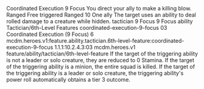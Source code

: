 <ability>
  <name>Coordinated Execution</name>
  <cost>9 Focus</cost>
  <flavor>You direct your ally to make a killing blow.</flavor>
  <keywords>
    <keyword>Ranged</keyword>
  </keywords>
  <type>Free triggered</type>
  <distance>Ranged 10</distance>
  <target>One ally</target>
  <trigger>The target uses an ability to deal rolled damage to a creature while hidden.</trigger>
  <metadata>
    <class>tactician</class>
    <cost>9 Focus</cost>
    <cost_amount>9</cost_amount>
    <cost_resource>Focus</cost_resource>
    <feature_type>ability</feature_type>
    <file_dpath>Tactician/6th-Level Features</file_dpath>
    <item_id>coordinated-execution-9-focus</item_id>
    <item_index>03</item_index>
    <item_name>Coordinated Execution (9 Focus)</item_name>
    <level>6</level>
    <scc>mcdm.heroes.v1:feature.ability.tactician.6th-level-feature:coordinated-execution-9-focus</scc>
    <scdc>1.1.1:10.2.4.3:03</scdc>
    <source>mcdm.heroes.v1</source>
    <type>feature/ability/tactician/6th-level-feature</type>
  </metadata>
  <effects>
    <effect type="mundane">If the target of the triggering ability is not a leader or solo creature, they are reduced to 0 Stamina. If the target of the triggering ability is a minion, the entire squad is killed. If the target of the triggering ability is a leader or solo creature, the triggering ability&apos;s power roll automatically obtains a tier 3 outcome.</effect>
  </effects>
</ability>
